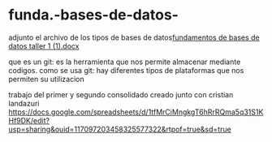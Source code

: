 # funda.-bases-de-datos-
adjunto el archivo de los tipos de bases de datos[fundamentos de bases de datos taller 1 (1).docx](https://github.com/zemog-70/funda.-bases-de-datos-/files/9824737/fundamentos.de.bases.de.datos.taller.1.1.docx)

que es un git: es la herramienta que nos permite almacenar mediante codigos.
como se usa git: hay diferentes tipos de plataformas que nos permiten su utilizacion 


trabajo del primer y segundo consolidado creado junto con cristian landazuri
https://docs.google.com/spreadsheets/d/1tfMrCiMngkgT6hRrRQma5q31S1KHf9DK/edit?usp=sharing&ouid=117097203458325577322&rtpof=true&sd=true
